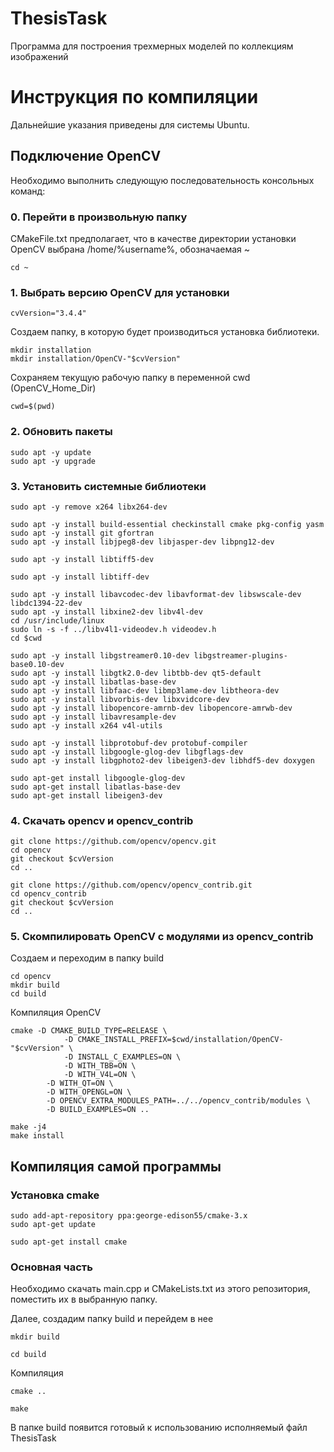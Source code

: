 # ThesisTask
Программа для построения трехмерных моделей по коллекциям изображений

# Инструкция по компиляции 
Дальнейшие указания приведены для системы Ubuntu.

## Подключение OpenCV

Необходимо выполнить следующую последовательность консольных команд:

### 0. Перейти в произвольную папку

CMakeFile.txt предполагает, что в качестве директории установки OpenCV выбрана /home/%username%, обозначаемая ~

```
cd ~
```

### 1. Выбрать версию OpenCV для установки
```
cvVersion="3.4.4"
```
Создаем папку, в которую будет производиться установка библиотеки.

```
mkdir installation
mkdir installation/OpenCV-"$cvVersion"
```
Сохраняем текущую рабочую папку в переменной cwd (OpenCV_Home_Dir)
```
cwd=$(pwd)
```
### 2. Обновить пакеты

```
sudo apt -y update
sudo apt -y upgrade
```

### 3. Установить системные библиотеки

```
sudo apt -y remove x264 libx264-dev

sudo apt -y install build-essential checkinstall cmake pkg-config yasm
sudo apt -y install git gfortran
sudo apt -y install libjpeg8-dev libjasper-dev libpng12-dev
 
sudo apt -y install libtiff5-dev
 
sudo apt -y install libtiff-dev
 
sudo apt -y install libavcodec-dev libavformat-dev libswscale-dev libdc1394-22-dev
sudo apt -y install libxine2-dev libv4l-dev
cd /usr/include/linux
sudo ln -s -f ../libv4l1-videodev.h videodev.h
cd $cwd
 
sudo apt -y install libgstreamer0.10-dev libgstreamer-plugins-base0.10-dev
sudo apt -y install libgtk2.0-dev libtbb-dev qt5-default
sudo apt -y install libatlas-base-dev
sudo apt -y install libfaac-dev libmp3lame-dev libtheora-dev
sudo apt -y install libvorbis-dev libxvidcore-dev
sudo apt -y install libopencore-amrnb-dev libopencore-amrwb-dev
sudo apt -y install libavresample-dev
sudo apt -y install x264 v4l-utils

sudo apt -y install libprotobuf-dev protobuf-compiler
sudo apt -y install libgoogle-glog-dev libgflags-dev
sudo apt -y install libgphoto2-dev libeigen3-dev libhdf5-dev doxygen

sudo apt-get install libgoogle-glog-dev
sudo apt-get install libatlas-base-dev
sudo apt-get install libeigen3-dev
```

### 4. Скачать opencv и opencv_contrib

```
git clone https://github.com/opencv/opencv.git
cd opencv
git checkout $cvVersion
cd ..
 
git clone https://github.com/opencv/opencv_contrib.git
cd opencv_contrib
git checkout $cvVersion
cd ..
```

### 5. Скомпилировать OpenCV с модулями из opencv_contrib

Создаем и переходим в папку build

```
cd opencv
mkdir build
cd build
```

Компиляция OpenCV
```
cmake -D CMAKE_BUILD_TYPE=RELEASE \
            -D CMAKE_INSTALL_PREFIX=$cwd/installation/OpenCV-"$cvVersion" \
            -D INSTALL_C_EXAMPLES=ON \
            -D WITH_TBB=ON \
            -D WITH_V4L=ON \
        -D WITH_QT=ON \
        -D WITH_OPENGL=ON \
        -D OPENCV_EXTRA_MODULES_PATH=../../opencv_contrib/modules \
        -D BUILD_EXAMPLES=ON ..
        
make -j4
make install
```

## Компиляция самой программы 

### Установка cmake

```
sudo add-apt-repository ppa:george-edison55/cmake-3.x
sudo apt-get update

sudo apt-get install cmake
```
### Основная часть

Необходимо скачать main.cpp и CMakeLists.txt из этого репозитория, поместить их в выбранную папку.

Далее, создадим папку build и перейдем в нее

```
mkdir build

cd build
```
Компиляция
```
cmake ..

make
```

В папке build появится готовый к использованию исполняемый файл ThesisTask
